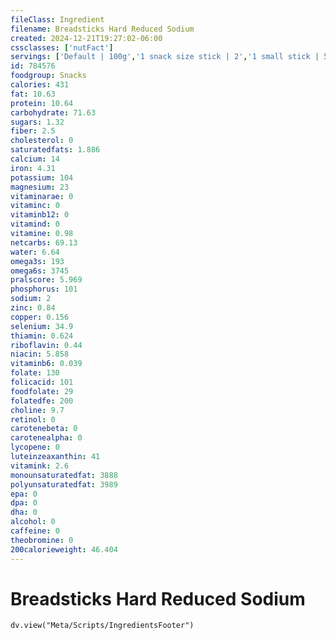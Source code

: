 ```yaml
---
fileClass: Ingredient
filename: Breadsticks Hard Reduced Sodium
created: 2024-12-21T19:27:02-06:00
cssclasses: ['nutFact']
servings: ['Default | 100g','1 snack size stick | 2','1 small stick | 5','1 medium stick | 10','1 large stick | 20','1 extra large stick | 35','1 cup | 46']
id: 784576
foodgroup: Snacks
calories: 431
fat: 10.63
protein: 10.64
carbohydrate: 71.63
sugars: 1.32
fiber: 2.5
cholesterol: 0
saturatedfats: 1.886
calcium: 14
iron: 4.31
potassium: 104
magnesium: 23
vitaminarae: 0
vitaminc: 0
vitaminb12: 0
vitamind: 0
vitamine: 0.98
netcarbs: 69.13
water: 6.64
omega3s: 193
omega6s: 3745
pralscore: 5.969
phosphorus: 101
sodium: 2
zinc: 0.84
copper: 0.156
selenium: 34.9
thiamin: 0.624
riboflavin: 0.44
niacin: 5.858
vitaminb6: 0.039
folate: 130
folicacid: 101
foodfolate: 29
folatedfe: 200
choline: 9.7
retinol: 0
carotenebeta: 0
carotenealpha: 0
lycopene: 0
luteinzeaxanthin: 41
vitamink: 2.6
monounsaturatedfat: 3888
polyunsaturatedfat: 3989
epa: 0
dpa: 0
dha: 0
alcohol: 0
caffeine: 0
theobromine: 0
200calorieweight: 46.404
---
```


# Breadsticks Hard Reduced Sodium

```dataviewjs
dv.view("Meta/Scripts/IngredientsFooter")
```